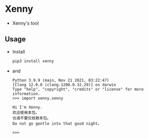 # Xenny

* Xenny's tool

## Usage

* Install

    ```bash
    pip3 install xenny
    ```

* and

    ```shell
    Python 3.9.9 (main, Nov 21 2021, 03:22:47) 
    [Clang 12.0.0 (clang-1200.0.32.29)] on darwin
    Type "help", "copyright", "credits" or "license" for more information.
    >>> import xenny.xenny

    Hi I'm Xenny.
    欢迎使用本包。
    也请不要仅依赖本包。
    Do not go gentle into that good night。

    >>> 
    ```